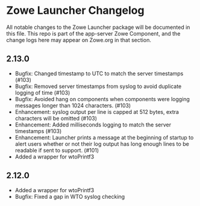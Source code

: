 # Zowe Launcher Changelog

All notable changes to the Zowe Launcher package will be documented in this file.
This repo is part of the app-server Zowe Component, and the change logs here may appear on Zowe.org in that section.

## 2.13.0
- Bugfix: Changed timestamp to UTC to match the server timestamps (#103)
- Bugfix: Removed server timestamps from syslog to avoid duplicate logging of time (#103)
- Bugfix: Avoided hang on components when components were logging messages longer than 1024 characters. (#103)
- Enhancement: syslog output per line is capped at 512 bytes, extra characters will be omitted (#103)
- Enhancement: Added milliseconds logging to match the server timestamps (#103)
- Enhancement: Launcher prints a message at the beginning of startup to alert users whether or not their log output has long enough lines to be readable if sent to support. (#101)
- Added a wrapper for wtoPrintf3

## 2.12.0
- Added a wrapper for wtoPrintf3
- Bugfix: Fixed a gap in WTO syslog checking

